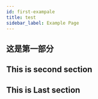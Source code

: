 ```yaml
---
id: first-exampale
title: test
sidebar_label: Example Page
---
```


## 这是第一部分
## This is second section
## This is Last section

